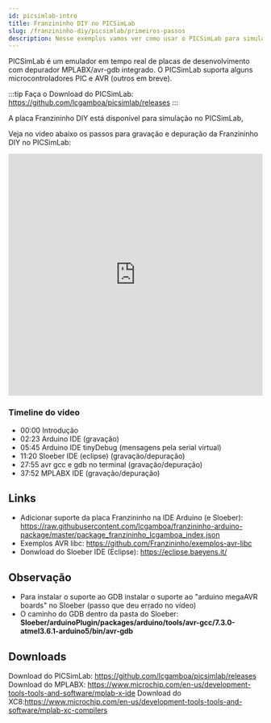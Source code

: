 ```yaml
---
id: picsimlab-intro
title: Franzininho DIY no PICSimLab
slug: /franzininho-diy/picsimlab/primeiros-passos
description: Nesse exemplos vamos ver como usar o PICSimLab para simular e depurar a Franzininho DIY
---
```


PICSimLab é um emulador em tempo real de placas de desenvolvimento com depurador MPLABX/avr-gdb integrado. O PICSimLab suporta alguns microcontroladores PIC e AVR (outros em breve). 

:::tip
Faça o Download do PICSimLab: https://github.com/lcgamboa/picsimlab/releases
::: 

A placa Franzininho DIY está disponível para simulação no PICSimLab,

Veja no video abaixo os passos para gravação e depuração da Franzininho DIY no PICSimLab:

<iframe width="100%" height="480" src="https://www.youtube.com/embed/OemWGwXNxE4" title="YouTube video player" frameborder="0" allow="accelerometer; autoplay; clipboard-write; encrypted-media; gyroscope; picture-in-picture" allowfullscreen></iframe>

### Timeline do video

- 00:00 Introdução
- 02:23 Arduino IDE (gravação)
- 05:45 Arduino IDE tinyDebug (mensagens pela serial virtual)
- 11:20 Sloeber IDE (eclipse) (gravação/depuração)
- 27:55 avr gcc e gdb no terminal (gravação/depuração) 
- 37:52 MPLABX IDE (gravação/depuração)

## Links
- Adicionar suporte da placa Franzininho na IDE Arduino (e Sloeber): https://raw.githubusercontent.com/lcgamboa/franzininho-arduino-package/master/package_franzininho_lcgamboa_index.json
- Exemplos AVR libc: https://github.com/Franzininho/exemplos-avr-libc
- Donwload do Sloeber IDE (Eclipse): https://eclipse.baeyens.it/

## Observação
- Para instalar o suporte ao GDB instalar o suporte ao "arduino megaAVR boards" no Sloeber (passo que deu errado no vídeo)
- O caminho do GDB dentro da pasta do Sloeber: **Sloeber/arduinoPlugin/packages/arduino/tools/avr-gcc/7.3.0-atmel3.6.1-arduino5/bin/avr-gdb**

## Downloads

Download do PICSimLab: https://github.com/lcgamboa/picsimlab/releases
Download do MPLABX: https://www.microchip.com/en-us/development-tools-tools-and-software/mplab-x-ide
Download do XC8:https://www.microchip.com/en-us/development-tools-tools-and-software/mplab-xc-compilers
